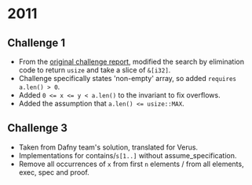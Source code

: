 # 2011

## Challenge 1

- From the [original challenge report](https://verifythis.github.io/onsite/archive/2011/report-cost-competition-2011.pdf), modified the search by elimination code to return `usize` and take a slice of `&[i32]`.
- Challenge specifically states 'non-empty' array, so added `requires a.len() > 0`.
- Added `0 <= x <= y < a.len()` to the invariant to fix overflows.
- Added the assumption that `a.len() <= usize::MAX`.

## Challenge 3

- Taken from Dafny team's solution, translated for Verus.
- Implementations for contains/`s[1..]` without assume_specification.
- Remove all occurrences of `x` from first `n` elements / from all elements, exec, spec and proof.
